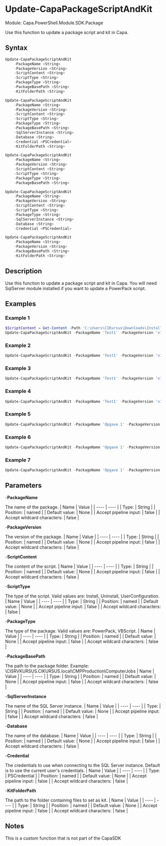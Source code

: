 # Update-CapaPackageScriptAndKit
Module: Capa.PowerShell.Module.SDK.Package

Use this function to update a package script and kit in Capa.

## Syntax

```powershell
Update-CapaPackageScriptAndKit
	-PackageName <String>
	-PackageVersion <String>
	-ScriptContent <String>
	-ScriptType <String>
	-PackageType <String>
	-PackageBasePath <String>
	-KitFolderPath <String>
```
```powershell
Update-CapaPackageScriptAndKit
	-PackageName <String>
	-PackageVersion <String>
	-ScriptContent <String>
	-ScriptType <String>
	-PackageType <String>
	-PackageBasePath <String>
	-SqlServerInstance <String>
	-Database <String>
	-Credential <PSCredential>
	-KitFolderPath <String>
```
```powershell
Update-CapaPackageScriptAndKit
	-PackageName <String>
	-PackageVersion <String>
	-ScriptContent <String>
	-ScriptType <String>
	-PackageType <String>
	-PackageBasePath <String>
```
```powershell
Update-CapaPackageScriptAndKit
	-PackageName <String>
	-PackageVersion <String>
	-ScriptContent <String>
	-ScriptType <String>
	-PackageType <String>
	-SqlServerInstance <String>
	-Database <String>
	-Credential <PSCredential>
```
```powershell
Update-CapaPackageScriptAndKit
	-PackageName <String>
	-PackageVersion <String>
	-PackageBasePath <String>
	-KitFolderPath <String>
```

## Description

Use this function to update a package script and kit in Capa.
You will need SqlServer module installed if you want to update a PowerPack script.

## Examples

### Example 1
```powershell
$ScriptContent = Get-Content -Path 'C:\Users\CIKursus\Downloads\InstallScript.ps1' | Out-String
Update-CapaPackageScriptAndKit -PackageName 'Test1' -PackageVersion 'v1.0' -ScriptContent $ScriptContent -ScriptType 'Install' -PackageType 'PowerPack' -SqlServerInstance $CapaServer -Database $Database
```
    
### Example 2
```powershell
Update-CapaPackageScriptAndKit -PackageName 'Test1' -PackageVersion 'v1.0' -ScriptContent "Write-Host 'Hello World'" -ScriptType 'Install' -PackageType 'PowerPack' -SqlServerInstance $CapaServer -Database $Database
```
    
### Example 3
```powershell
Update-CapaPackageScriptAndKit -PackageName 'Test1' -PackageVersion 'v1.0' -ScriptContent "Write-Host 'Hello World'" -ScriptType 'Uninstall' -PackageType 'PowerPack' -SqlServerInstance $CapaServer -Database $Database
```
    
### Example 4
```powershell
Update-CapaPackageScriptAndKit -PackageName 'Test1' -PackageVersion 'v1.0' -ScriptContent "Write-Host 'Hello World'" -ScriptType 'Install' -PackageType 'PowerPack' -SqlServerInstance $CapaServer -Database $Database -PackageBasePath 'D:\CapaInstaller\CMPProduction\ComputerJobs' -KitFolderPath 'C:\Users\CIKursus\Downloads\Kit'
```
    
### Example 5
```powershell
Update-CapaPackageScriptAndKit -PackageName 'Opgave 1' -PackageVersion 'v1.0' -ScriptContent "Write-Host 'Hello World'" -ScriptType 'Install' -PackageType 'VBScript' -PackageBasePath 'D:\CapaInstaller\CMPProduction\ComputerJobs'
```
    
### Example 6
```powershell
Update-CapaPackageScriptAndKit -PackageName 'Opgave 1' -PackageVersion 'v1.0' -ScriptContent "Write-Host 'Hello World'" -ScriptType 'Uninstall' -PackageType 'VBScript' -PackageBasePath 'D:\CapaInstaller\CMPProduction\ComputerJobs'
```
    
### Example 7
```powershell
Update-CapaPackageScriptAndKit -PackageName 'Opgave 1' -PackageVersion 'v1.0' -PackageBasePath 'D:\CapaInstaller\CMPProduction\ComputerJobs' -KitFolderPath 'C:\Users\CIKursus\Downloads\Kit\'
```
    

## Parameters

-**PackageName**

The name of the package.
| Name | Value |
| ---- | ---- |
| Type: | String |
| Position: | named | 
| Default value: | None | 
| Accept pipeline input: | false | 
| Accept wildcard characters: | false | 

-**PackageVersion**

The version of the package.
| Name | Value |
| ---- | ---- |
| Type: | String |
| Position: | named | 
| Default value: | None | 
| Accept pipeline input: | false | 
| Accept wildcard characters: | false | 

-**ScriptContent**

The content of the script.
| Name | Value |
| ---- | ---- |
| Type: | String |
| Position: | named | 
| Default value: | None | 
| Accept pipeline input: | false | 
| Accept wildcard characters: | false | 

-**ScriptType**

The type of the script. Valid values are: Install, Uninstall, UserConfiguration.
| Name | Value |
| ---- | ---- |
| Type: | String |
| Position: | named | 
| Default value: | None | 
| Accept pipeline input: | false | 
| Accept wildcard characters: | false | 

-**PackageType**

The type of the package. Valid values are: PowerPack, VBScript.
| Name | Value |
| ---- | ---- |
| Type: | String |
| Position: | named | 
| Default value: | None | 
| Accept pipeline input: | false | 
| Accept wildcard characters: | false | 

-**PackageBasePath**

The path to the package folder. Example: \\CISRVKURSUS.CIKURSUS.local\CMPProduction\ComputerJobs
| Name | Value |
| ---- | ---- |
| Type: | String |
| Position: | named | 
| Default value: | None | 
| Accept pipeline input: | false | 
| Accept wildcard characters: | false | 

-**SqlServerInstance**

The name of the SQL Server instance.
| Name | Value |
| ---- | ---- |
| Type: | String |
| Position: | named | 
| Default value: | None | 
| Accept pipeline input: | false | 
| Accept wildcard characters: | false | 

-**Database**

The name of the database.
| Name | Value |
| ---- | ---- |
| Type: | String |
| Position: | named | 
| Default value: | None | 
| Accept pipeline input: | false | 
| Accept wildcard characters: | false | 

-**Credential**

The credentials to use when connecting to the SQL Server instance.
Default is to use the current user's credentials.
| Name | Value |
| ---- | ---- |
| Type: | PSCredential |
| Position: | named | 
| Default value: | None | 
| Accept pipeline input: | false | 
| Accept wildcard characters: | false | 

-**KitFolderPath**

The path to the folder containing files to set as kit.
| Name | Value |
| ---- | ---- |
| Type: | String |
| Position: | named | 
| Default value: | None | 
| Accept pipeline input: | false | 
| Accept wildcard characters: | false | 


## Notes

This is a custom function that is not part of the CapaSDK
